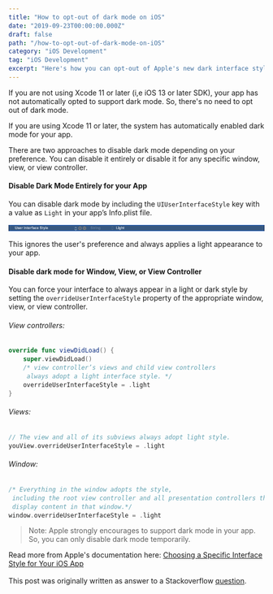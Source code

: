 ```yaml
---
title: "How to opt-out of dark mode on iOS"
date: "2019-09-23T00:00:00.000Z"
draft: false
path: "/how-to-opt-out-of-dark-mode-on-iOS"
category: "iOS Development"
tag: "iOS Development"
excerpt: "Here's how you can opt-out of Apple's new dark interface style on iOS. You can either opt-out of dark mode entirely or choose specific views, view controllers, or window."
---
```


If you are not using Xcode 11 or later (i,e iOS 13 or later SDK), your app has not automatically opted to support dark mode. So, there's no need to opt out of dark mode.

If you are using Xcode 11 or later, the system has automatically enabled dark mode for your app.

There are two approaches to disable dark mode depending on your preference. You can disable it entirely or disable it for any specific window, view, or view controller.

#### Disable Dark Mode Entirely for your App

You can disable dark mode by including the `UIUserInterfaceStyle` key with a value as `Light` in your app’s Info.plist file.

![Top iOS Development Resources To Follow](./info-plist.png)

This ignores the user's preference and always applies a light appearance to your app.

#### Disable dark mode for Window, View, or View Controller

You can force your interface to always appear in a light or dark style by setting the `overrideUserInterfaceStyle` property of the appropriate window, view, or view controller.

###### View controllers:

```swift
override func viewDidLoad() {
    super.viewDidLoad()
    /* view controller’s views and child view controllers
     always adopt a light interface style. */
    overrideUserInterfaceStyle = .light
}
```

###### Views:

```swift
// The view and all of its subviews always adopt light style.
youView.overrideUserInterfaceStyle = .light
```

###### Window:

```swift
/* Everything in the window adopts the style,
 including the root view controller and all presentation controllers that
 display content in that window.*/
window.overrideUserInterfaceStyle = .light
```

> Note: Apple strongly encourages to support dark mode in your app. So,
> you can only disable dark mode temporarily.

Read more from Apple's documentation here: [Choosing a Specific Interface Style for Your iOS App](https://developer.apple.com/documentation/appkit/supporting_dark_mode_in_your_interface/choosing_a_specific_interface_style_for_your_ios_app)
<br/><br/>
This post was originally written as answer to a Stackoverflow [question](https://stackoverflow.com/a/58062075/1835803).
